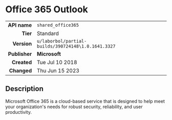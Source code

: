 # Office 365 Outlook
| | |
|-:|-|
|**API name**|`shared_office365`|
|**Tier**|Standard|
|**Version**|`u/laborbol/partial-builds/390724148\1.0.1641.3327`|
|**Publisher**|**Microsoft**|
|**Created**|Tue Jul 10 2018|
|**Changed**|Thu Jun 15 2023|

## Description
Microsoft Office 365 is a cloud-based service that is designed to help meet your organization's needs for robust security, reliability, and user productivity.
